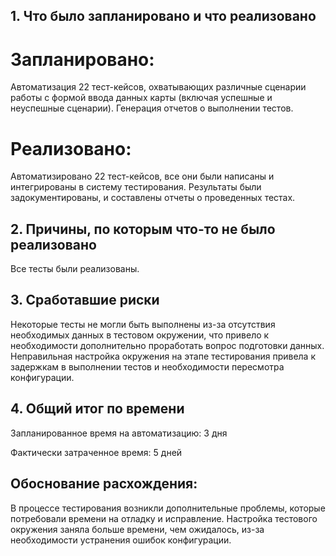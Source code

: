 ## 1. Что было запланировано и что реализовано

# Запланировано:
Автоматизация 22 тест-кейсов, охватывающих различные сценарии работы с формой ввода данных карты (включая успешные и неуспешные сценарии).
Генерация отчетов о выполнении тестов.

# Реализовано:
Автоматизировано 22 тест-кейсов, все они были написаны и интегрированы в систему тестирования.
Результаты были задокументированы, и составлены отчеты о проведенных тестах.

## 2. Причины, по которым что-то не было реализовано
Все тесты были реализованы.

## 3. Сработавшие риски
Некоторые тесты не могли быть выполнены из-за отсутствия необходимых данных в тестовом окружении, что привело к необходимости дополнительно проработать вопрос подготовки данных.
Неправильная настройка окружения на этапе тестирования привела к задержкам в выполнении тестов и необходимости пересмотра конфигурации.

## 4. Общий итог по времени
Запланированное время на автоматизацию: 3 дня

Фактически затраченное время: 5 дней

## Обоснование расхождения:
В процессе тестирования возникли дополнительные проблемы, которые потребовали времени на отладку и исправление.
Настройка тестового окружения заняла больше времени, чем ожидалось, из-за необходимости устранения ошибок конфигурации.
